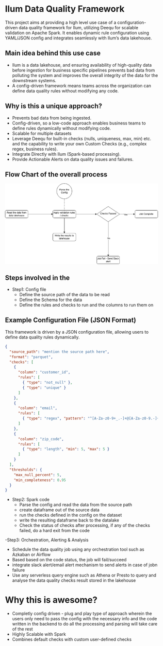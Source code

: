 # Ilum Data Quality Framework
This project aims at providing a high level use case of a configuration-driven data quality framework for Ilum, utilizing Deequ for scalable validation on Apache Spark. It enables dynamic rule configuration using YAML/JSON config and integrates seamlessly with Ilum’s data lakehouse.

## Main idea behind this use case
- Ilum is a data lakehouse, and ensuring availability of high-quality data before ingestion for business specific pipelines prevents bad data from polluting the system and improves the overall integrity of the data for the downstream systems.
- A config-driven framework means teams across the organization can define data quality rules without modifying any code.

## Why is this a unique approach?
- Prevents bad data from being ingested.
- Config-driven, so a low-code approach enables business teams to define rules dynamically without modifying code.
- Scalable for multiple datasets
- Leverage Deequ for built-in checks (nulls, uniqueness, max, min) etc. and the capability to write your own Custom Checks (e.g., complex regex, business rules).
- Integrate Directly with Ilum (Spark-based processing).
- Provide Actionable Alerts on data quality issues and failures.

## Flow Chart of the overall process
![alt text](img/flowchart.png)

## Steps involved in the 
- Step1: Config file
  - Define the source path of the data to be read
  - Define the Schema for the data
  - Define the rules and checks to run and the columns to run them on
## Example Configuration File (JSON Format)
This framework is driven by a JSON configuration file, allowing users to define data quality rules dynamically.

```json
{
  "source_path": "mention the source path here",
  "format": "parquet",
  "checks": [
    {
      "column": "customer_id",
      "rules": [
        { "type": "not_null" },
        { "type": "unique" }
      ]
    },
    {
      "column": "email",
      "rules": [
        { "type": "regex", "pattern": "^[A-Za-z0-9+_.-]+@[A-Za-z0-9.-]+$" }
      ]
    },
    {
      "column": "zip_code",
      "rules": [
        { "type": "length", "min": 5, "max": 5 }
      ]
    }
  ],
  "thresholds": {
    "max_null_percent": 5,
    "min_completeness": 0.95
  }
}
```


- Step2: Spark code
  - Parse the config and read the data from the source path
  - create dataframe out of the source data
  - run the checks defined in the config on the dataset
  - write the resulting dataframe back to the datalake
  - Check the status of checks after processing, if any of the checks failed, do a hard exit from the code
    
-Step3: Orchestration, Alerting & Analysis
  - Schedule the data quality job using any orchestration tool such as Azkaban or Airflow
  - Based based on the code status, the job will fail/succeed
  - integrate slack alert/email alert mechanism to send alerts in case of jobn failure
  - Use any serverless query engine such as Athena or Presto to query and analyse the data quality checks result stored in the lakehouse

# Why this is awesome?
- Completly config driven - plug and play type of approach wherein the users only need to pass the config with the necessary info and the code written in the backend to do all the processing and parsing will take care of the rest
- Highly Scalable with Spark
- Combines default checks with custom user-defined checks
